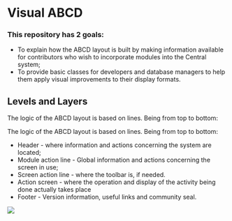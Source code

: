 # Visual ABCD

### This repository has 2 goals:

*   To explain how the ABCD layout is built by making information available for contributors who wish to incorporate modules into the Central system;
*   To provide basic classes for developers and database managers to help them apply visual improvements to their display formats.

## Levels and Layers

The logic of the ABCD layout is based on lines. Being from top to bottom:

The logic of the ABCD layout is based on lines. Being from top to bottom:

*   Header - where information and actions concerning the system are located;
*   Module action line - Global information and actions concerning the screen in use;
*   Screen action line - where the toolbar is, if needed.
*   Action screen - where the operation and display of the activity being done actually takes place
*   Footer - Version information, useful links and community seal.

![](https://user-images.githubusercontent.com/20482054/146297675-5ddde02c-dc1c-4cab-bb14-7f9ce85e3e00.png)
